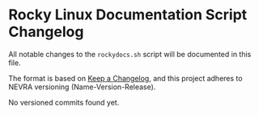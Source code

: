 # Rocky Linux Documentation Script Changelog

All notable changes to the `rockydocs.sh` script will be documented in this file.

The format is based on [Keep a Changelog](https://keepachangelog.com/en/1.0.0/),
and this project adheres to NEVRA versioning (Name-Version-Release).

No versioned commits found yet.
